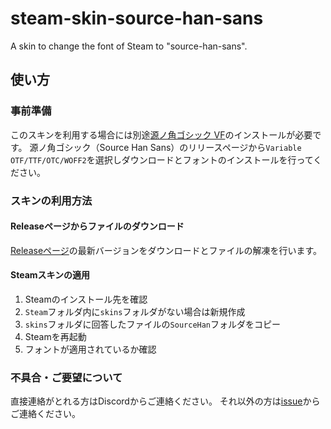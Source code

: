 # steam-skin-source-han-sans

A skin to change the font of Steam to "source-han-sans".

## 使い方

### 事前準備

このスキンを利用する場合には別途[源ノ角ゴシック VF](https://github.com/adobe-fonts/source-han-sans)のインストールが必要です。
源ノ角ゴシック（Source Han Sans）のリリースページから`Variable OTF/TTF/OTC/WOFF2`を選択しダウンロードとフォントのインストールを行ってください。

### スキンの利用方法

#### Releaseページからファイルのダウンロード

[Releaseページ](https://github.com/ken7253/steam-skin-source-han-sans/releases)の最新バージョンをダウンロードとファイルの解凍を行います。

#### Steamスキンの適用

1. Steamのインストール先を確認
2. `Steam`フォルダ内に`skins`フォルダがない場合は新規作成
3. `skins`フォルダに回答したファイルの`SourceHan`フォルダをコピー
4. Steamを再起動
5. フォントが適用されているか確認

### 不具合・ご要望について

直接連絡がとれる方はDiscordからご連絡ください。
それ以外の方は[issue](https://github.com/ken7253/steam-skin-source-han-sans/issues)からご連絡ください。
